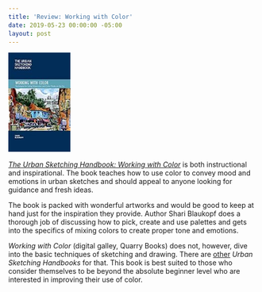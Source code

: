```yaml
---
title: 'Review: Working with Color'
date: 2019-05-23 00:00:00 -05:00
layout: post
---
```


![](/assets/images/51X1x1u6uL._SY346_-125x200.jpg)

_[The Urban Sketching Handbook: Working with Color](https://www.goodreads.com/book/show/41162565-the-urban-sketching-handbook)_ [](https://www.goodreads.com/book/show/41162565-the-urban-sketching-handbook) is both instructional and inspirational. The book teaches how to use color to convey mood and emotions in urban sketches and should appeal to anyone looking for guidance and fresh ideas.

The book is packed with wonderful artworks and would be good to keep at hand just for the inspiration they provide. Author Shari Blaukopf does a thorough job of discussing how to pick, create and use palettes and gets into the specifics of mixing colors to create proper tone and emotions.

_Working with Color_ (digital galley, Quarry Books) does not, however, dive into the basic techniques of sketching and drawing. There are [other](https://www.goodreads.com/search?utf8=%E2%9C%93&q=urban+sketching+handbook&search_type=books&search%5Bfield%5D=on) _Urban Sketching Handbooks_ for that. This book is best suited to those who consider themselves to be beyond the absolute beginner level who are interested in improving their use of color.
